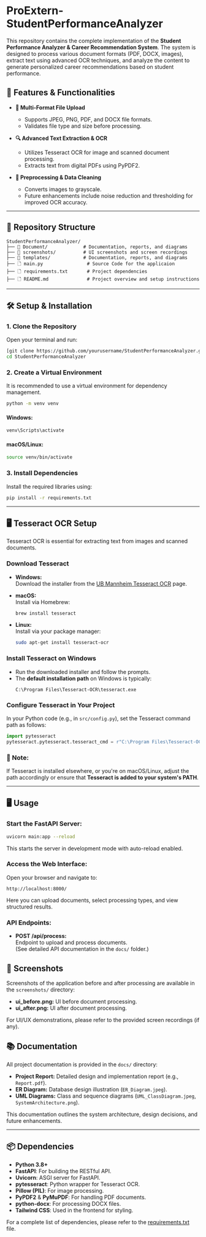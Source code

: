 # ProExtern-StudentPerformanceAnalyzer

This repository contains the complete implementation of the **Student Performance Analyzer & Career Recommendation System**. The system is designed to process various document formats (PDF, DOCX, images), extract text using advanced OCR techniques, and analyze the content to generate personalized career recommendations based on student performance.

## 🚀 Features & Functionalities

- **📁 Multi-Format File Upload**  
  - Supports JPEG, PNG, PDF, and DOCX file formats.  
  - Validates file type and size before processing.

- **🔍 Advanced Text Extraction & OCR**  
  - Utilizes Tesseract OCR for image and scanned document processing.  
  - Extracts text from digital PDFs using PyPDF2.

- **🧹 Preprocessing & Data Cleaning**  
  - Converts images to grayscale.  
  - Future enhancements include noise reduction and thresholding for improved OCR accuracy.
---
## 📂 Repository Structure

```plaintext
StudentPerformanceAnalyzer/
├── 📁 Document/             # Documentation, reports, and diagrams
├── 📁 screenshots/          # UI screenshots and screen recordings
├── 📁 templates/            # Documentation, reports, and diagrams
├── 🗋 main.py                # Source Code for the applicaion
├── 🗋 requirements.txt       # Project dependencies
├── 🗋 README.md              # Project overview and setup instructions
```
--- 
## 🛠️ Setup & Installation

### 1. Clone the Repository

Open your terminal and run:
```bash
[git clone https://github.com/yourusername/StudentPerformanceAnalyzer.git](https://github.com/ShubhangiJeve/ProExtern-StudentPerformanceAnalyzer.git)
cd StudentPerformanceAnalyzer
```

### 2. Create a Virtual Environment

It is recommended to use a virtual environment for dependency management.

```bash
python -m venv venv
```

#### Windows:
```bash
venv\Scripts\activate
```

#### macOS/Linux:
```bash
source venv/bin/activate
```

### 3. Install Dependencies

Install the required libraries using:
```bash
pip install -r requirements.txt
```

---

## 🖥️ Tesseract OCR Setup

Tesseract OCR is essential for extracting text from images and scanned documents.

### Download Tesseract

- **Windows:**  
  Download the installer from the [UB Mannheim Tesseract OCR](https://github.com/UB-Mannheim/tesseract/wiki) page.

- **macOS:**  
  Install via Homebrew:
  ```bash
  brew install tesseract
  ```

- **Linux:**  
  Install via your package manager:
  ```bash
  sudo apt-get install tesseract-ocr
  ```

### Install Tesseract on Windows

- Run the downloaded installer and follow the prompts.
- The **default installation path** on Windows is typically:
  ```
  C:\Program Files\Tesseract-OCR\tesseract.exe
  ```

### Configure Tesseract in Your Project

In your Python code (e.g., in `src/config.py`), set the Tesseract command path as follows:

```python
import pytesseract
pytesseract.pytesseract.tesseract_cmd = r"C:\Program Files\Tesseract-OCR\tesseract.exe"
```

### 🔄 Note:
If Tesseract is installed elsewhere, or you're on macOS/Linux, adjust the path accordingly or ensure that **Tesseract is added to your system's PATH**.

---

## 🖥️ Usage

### Start the FastAPI Server:
```bash
uvicorn main:app --reload
```
This starts the server in development mode with auto-reload enabled.

### Access the Web Interface:
Open your browser and navigate to:
```
http://localhost:8000/
```
Here you can upload documents, select processing types, and view structured results.

### API Endpoints:
- **POST /api/process:**  
  Endpoint to upload and process documents.  
  (See detailed API documentation in the `docs/` folder.)

## 📸 Screenshots
Screenshots of the application before and after processing are available in the `screenshots/` directory:

- **ui_before.png:** UI before document processing.
- **ui_after.png:** UI after document processing.

For UI/UX demonstrations, please refer to the provided screen recordings (if any).

## 📚 Documentation
All project documentation is provided in the `docs/` directory:

- **Project Report:** Detailed design and implementation report (e.g., `Report.pdf`).
- **ER Diagram:** Database design illustration (`ER_Diagram.jpeg`).
- **UML Diagrams:** Class and sequence diagrams (`UML_ClassDiagram.jpeg`, `SystemArchitecture.png`).

This documentation outlines the system architecture, design decisions, and future enhancements.


----

## 📦 Dependencies

- **Python 3.8+**
- **FastAPI**: For building the RESTful API.
- **Uvicorn**: ASGI server for FastAPI.
- **pytesseract**: Python wrapper for Tesseract OCR.
- **Pillow (PIL)**: For image processing.
- **PyPDF2** & **PyMuPDF**: For handling PDF documents.
- **python-docx**: For processing DOCX files.
- **Tailwind CSS**: Used in the frontend for styling.

For a complete list of dependencies, please refer to the [requirements.txt](requirements.txt) file.








